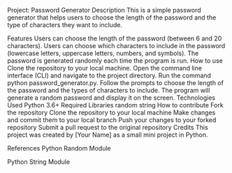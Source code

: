 Project: Password Generator
Description
This is a simple password generator that helps users to choose the length of the password and the type of characters they want to include.

Features
Users can choose the length of the password (between 6 and 20 characters).
Users can choose which characters to include in the password (lowercase letters, uppercase letters, numbers, and symbols).
The password is generated randomly each time the program is run.
How to use
Clone the repository to your local machine.
Open the command line interface (CLI) and navigate to the project directory.
Run the command python password_generator.py.
Follow the prompts to choose the length of the password and the types of characters to include.
The program will generate a random password and display it on the screen.
Technologies Used
Python 3.6+
Required Libraries
random
string
How to contribute
Fork the repository
Clone the repository to your local machine
Make changes and commit them to your local branch
Push your changes to your forked repository
Submit a pull request to the original repository
Credits
This project was created by [Your Name] as a small mini project in Python.

References
Python Random Module

Python String Module
